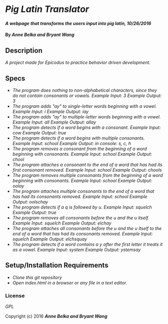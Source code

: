 # _Pig Latin Translator_

#### _A webpage that transforms the users input into pig latin, 10/26/2016_

#### By _**Anne Belka and Bryant Wang**_

## Description

_A project made for Epicodus to practice behavior driven development._

## Specs

* _The program does nothing to non-alphabetical characters, since they do not contain consonants or vowels.
Example Input: 3
Example Output: 3_
* _The program adds "ay" to single-letter words beginning with a vowel.
Example Input: i
Example Output: iay_
* _The program adds "ay" to multiple-letter words beginning with a vowel.
Example Input: all
Example Output: allay_
* _The program detects if a word begins with a consonant.
Example Input: cow
Example Output: true_
* _The program detects if a word begins with multiple consonants.
Example Input: school
Example Output: in console: s, c, h_
* _The program removes a consonant from the beginning of a word beginning with consonants.
Example Input: school
Example Output: chool_
* _The program attaches a consonant to the end of a word that has had its first consonant removed.
Example Input: school
Example Output: chools_
* _The program removes multiple consonants from the beginning of a word beginning with consonants.
Example Input: school
Example Output: oolay_
* _The program attaches multiple consonants to the end of a word that has had its consonants removed.
Example Input: school
Example Output: oolschay_
* _The program detects if a q is followed by u.
Example Input: squelch
Example Output: true_
* _The program removes all consonants before the u and the u itself.
Example Input: squelch
Example Output: elchay_
* _The program attaches all consonants before the u and the u itself to the end of a word that has had its consonants removed.
Example Input: squelch
Example Output: elchsquay_
* _The program detects if a word contains a y after the first letter it treats it as a vowel.
Example Input: system
Example Output: ystemsay_

## Setup/Installation Requirements

* _Clone this git repository_
* _Open index.html in a browser or any file in a text editor._

### License

*GPL*

Copyright (c) 2016 **_Anne Belka and Bryant Wang_**
